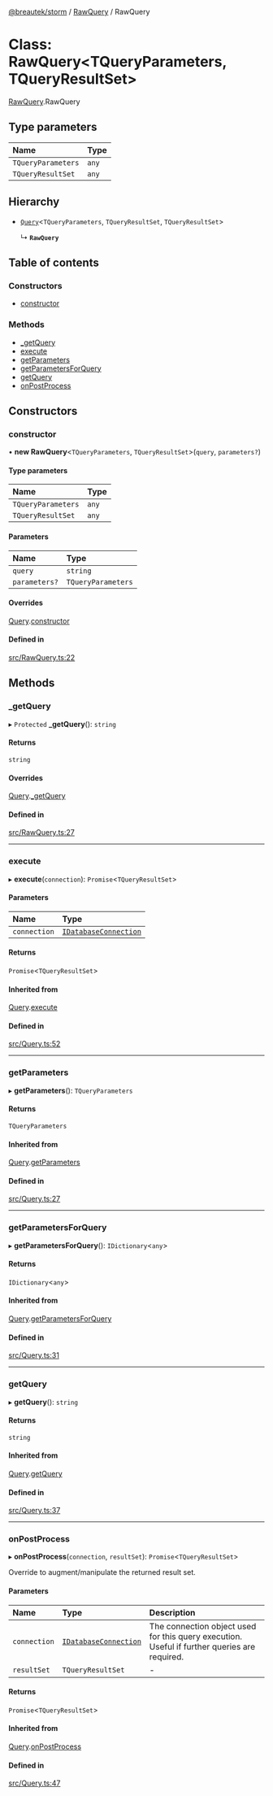 [@breautek/storm](../README.md) / [RawQuery](../modules/RawQuery.md) / RawQuery

# Class: RawQuery<TQueryParameters, TQueryResultSet\>

[RawQuery](../modules/RawQuery.md).RawQuery

## Type parameters

| Name | Type |
| :------ | :------ |
| `TQueryParameters` | `any` |
| `TQueryResultSet` | `any` |

## Hierarchy

- [`Query`](Query.Query-1.md)<`TQueryParameters`, `TQueryResultSet`, `TQueryResultSet`\>

  ↳ **`RawQuery`**

## Table of contents

### Constructors

- [constructor](RawQuery.RawQuery-1.md#constructor)

### Methods

- [\_getQuery](RawQuery.RawQuery-1.md#_getquery)
- [execute](RawQuery.RawQuery-1.md#execute)
- [getParameters](RawQuery.RawQuery-1.md#getparameters)
- [getParametersForQuery](RawQuery.RawQuery-1.md#getparametersforquery)
- [getQuery](RawQuery.RawQuery-1.md#getquery)
- [onPostProcess](RawQuery.RawQuery-1.md#onpostprocess)

## Constructors

### constructor

• **new RawQuery**<`TQueryParameters`, `TQueryResultSet`\>(`query`, `parameters?`)

#### Type parameters

| Name | Type |
| :------ | :------ |
| `TQueryParameters` | `any` |
| `TQueryResultSet` | `any` |

#### Parameters

| Name | Type |
| :------ | :------ |
| `query` | `string` |
| `parameters?` | `TQueryParameters` |

#### Overrides

[Query](Query.Query-1.md).[constructor](Query.Query-1.md#constructor)

#### Defined in

[src/RawQuery.ts:22](https://github.com/breautek/storm/blob/0825061/src/RawQuery.ts#L22)

## Methods

### \_getQuery

▸ `Protected` **_getQuery**(): `string`

#### Returns

`string`

#### Overrides

[Query](Query.Query-1.md).[_getQuery](Query.Query-1.md#_getquery)

#### Defined in

[src/RawQuery.ts:27](https://github.com/breautek/storm/blob/0825061/src/RawQuery.ts#L27)

___

### execute

▸ **execute**(`connection`): `Promise`<`TQueryResultSet`\>

#### Parameters

| Name | Type |
| :------ | :------ |
| `connection` | [`IDatabaseConnection`](../interfaces/IDatabaseConnection.IDatabaseConnection-1.md) |

#### Returns

`Promise`<`TQueryResultSet`\>

#### Inherited from

[Query](Query.Query-1.md).[execute](Query.Query-1.md#execute)

#### Defined in

[src/Query.ts:52](https://github.com/breautek/storm/blob/0825061/src/Query.ts#L52)

___

### getParameters

▸ **getParameters**(): `TQueryParameters`

#### Returns

`TQueryParameters`

#### Inherited from

[Query](Query.Query-1.md).[getParameters](Query.Query-1.md#getparameters)

#### Defined in

[src/Query.ts:27](https://github.com/breautek/storm/blob/0825061/src/Query.ts#L27)

___

### getParametersForQuery

▸ **getParametersForQuery**(): `IDictionary`<`any`\>

#### Returns

`IDictionary`<`any`\>

#### Inherited from

[Query](Query.Query-1.md).[getParametersForQuery](Query.Query-1.md#getparametersforquery)

#### Defined in

[src/Query.ts:31](https://github.com/breautek/storm/blob/0825061/src/Query.ts#L31)

___

### getQuery

▸ **getQuery**(): `string`

#### Returns

`string`

#### Inherited from

[Query](Query.Query-1.md).[getQuery](Query.Query-1.md#getquery)

#### Defined in

[src/Query.ts:37](https://github.com/breautek/storm/blob/0825061/src/Query.ts#L37)

___

### onPostProcess

▸ **onPostProcess**(`connection`, `resultSet`): `Promise`<`TQueryResultSet`\>

Override to augment/manipulate the returned result set.

#### Parameters

| Name | Type | Description |
| :------ | :------ | :------ |
| `connection` | [`IDatabaseConnection`](../interfaces/IDatabaseConnection.IDatabaseConnection-1.md) | The connection object used for this query execution. Useful if further queries are required. |
| `resultSet` | `TQueryResultSet` | - |

#### Returns

`Promise`<`TQueryResultSet`\>

#### Inherited from

[Query](Query.Query-1.md).[onPostProcess](Query.Query-1.md#onpostprocess)

#### Defined in

[src/Query.ts:47](https://github.com/breautek/storm/blob/0825061/src/Query.ts#L47)

